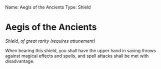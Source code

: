 Name: Aegis of the Ancients
Type: Shield

# Aegis of the Ancients
_Shield, of great rarity (requires attunement)_

When bearing this shield, you shall have the upper hand in saving throws against magical effects and spells, and spell attacks shall be met with disadvantage.
